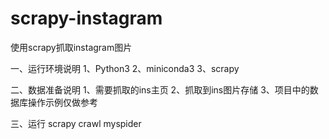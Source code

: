 # scrapy-instagram
使用scrapy抓取instagram图片

一、运行环境说明
1、Python3
2、miniconda3
3、scrapy

二、数据准备说明
1、需要抓取的ins主页
2、抓取到ins图片存储
3、项目中的数据库操作示例仅做参考

三、运行
scrapy crawl myspider
